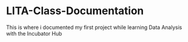 # LITA-Class-Documentation
This is where i documented my first project while learning Data Analysis with the Incubator Hub 
